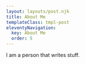 ```yaml
---
layout: layouts/post.njk
title: About Me
templateClass: tmpl-post
eleventyNavigation:
  key: About Me
  order: 5
---
```


I am a person that writes stuff.